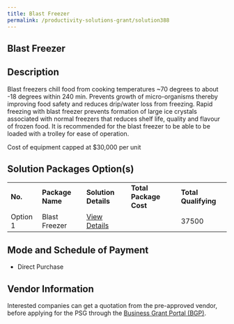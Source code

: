 ```yaml
---
title: Blast Freezer
permalink: /productivity-solutions-grant/solution388
---
```


## Blast Freezer

## Description

Blast freezers chill food from cooking temperatures ~70 degrees to about -18 degrees within 240 min. Prevents growth of micro-organisms thereby improving food safety and reduces drip/water loss from freezing.
Rapid freezing with blast freezer prevents formation of large ice crystals associated with normal freezers that reduces shelf life, quality and flavour of frozen food.
It is recommended for the blast freezer to be able to be loaded with a trolley for ease of operation.

Cost of equipment capped at $30,000 per unit

## Solution Packages Option(s)

<table>
<tr>
<td><b>No.</b></td>
<td><b>Package Name</b></td>
<td><b>Solution Details</b></td>
<td><b>Total Package Cost</b></td>
<td><b>Total Qualifying</b></td>
</tr>
<tr>
<td>Option 1</td>
<td>Blast Freezer</td>
<td><a href=''>View Details</a></td>
<td></td>
<td>37500</td>
</tr>
</table>

## Mode and Schedule of Payment

 - Direct Purchase

## Vendor Information

 

Interested companies can get a quotation from the pre-approved vendor, before applying for the PSG through the <a href='https://www.businessgrants.gov.sg/'>Business Grant Portal (BGP)</a>.
